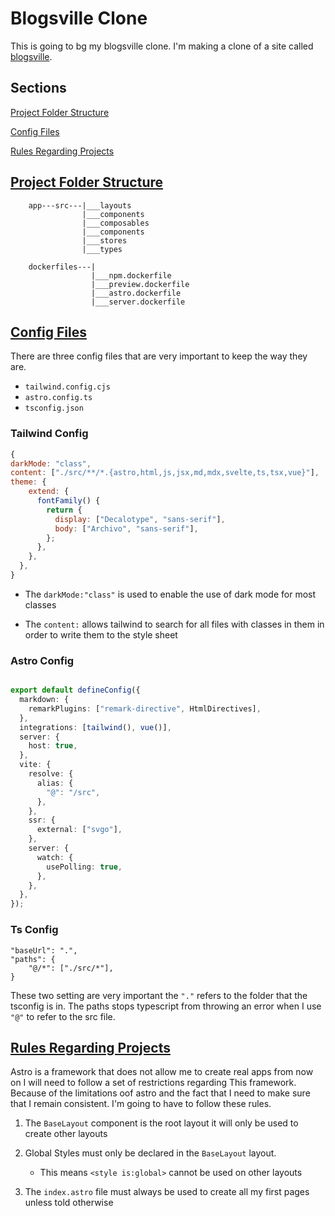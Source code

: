 # Blogsville Clone 


This is going to bg my blogsville clone. I'm making a clone of a site called [blogsville](https://blogsville-template.webflow.io/).



## Sections 

[Project Folder Structure](#project-folder-structure)

[Config Files](#config-files)

[Rules Regarding Projects](#rules-regarding-projects)


## [Project Folder Structure](#sections) 

```
    app---src---|___layouts
                |___components
                |___composables
                |___components
                |___stores
                |___types

    dockerfiles---|
                  |___npm.dockerfile
                  |___preview.dockerfile
                  |___astro.dockerfile
                  |___server.dockerfile

```


## [Config Files](#sections)

There are three config files that are very important to keep the way they are.

- `tailwind.config.cjs`
- `astro.config.ts`
- `tsconfig.json`

### Tailwind Config

```js
{
darkMode: "class",
content: ["./src/**/*.{astro,html,js,jsx,md,mdx,svelte,ts,tsx,vue}"],
theme: {
    extend: {
      fontFamily() {
        return {
          display: ["Decalotype", "sans-serif"],
          body: ["Archivo", "sans-serif"],
        };
      },
    },
  },
}
```

- The `darkMode:"class"` is used to enable the use of dark mode for most classes

- The `content:` allows tailwind to search for all files with classes in them in order to write them to the style sheet 


### Astro Config

```ts 

export default defineConfig({
  markdown: {
    remarkPlugins: ["remark-directive", HtmlDirectives],
  },
  integrations: [tailwind(), vue()],
  server: {
    host: true,
  },
  vite: {
    resolve: {
      alias: {
        "@": "/src",
      },
    },
    ssr: {
      external: ["svgo"],
    },
    server: {
      watch: {
        usePolling: true,
      },
    },
  },
});


```



### Ts Config

```
"baseUrl": ".",
"paths": {
    "@/*": ["./src/*"],
}
```

These two setting are very important the `"."` refers to the folder that the tsconfig is in.
The paths stops typescript from throwing an error when I use `"@"` to refer to the src file.   


## [Rules Regarding Projects](#sections)


Astro is a framework that does not allow me to create real apps from now on I will need to follow a set of restrictions regarding This framework.  
Because of the limitations oof astro and the fact that I need to make sure that I remain consistent. I'm going to have to follow these rules.

1. The `BaseLayout` component is the root layout it will only be used to create other layouts

2. Global Styles must only be declared in the `BaseLayout` layout. 
    
    - This means `<style is:global>` cannot be used on other layouts   

3. The `index.astro` file must always be used to create all my first pages unless told otherwise 

